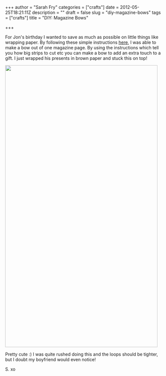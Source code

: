 +++
author = "Sarah Fry"
categories = ["crafts"]
date = 2012-05-25T18:21:11Z
description = ""
draft = false
slug = "diy-magazine-bows"
tags = ["crafts"]
title = "DIY: Magazine Bows"

+++


For Jon's birthday I wanted to save as much as possible on little things like wrapping paper. By following these simple instructions <a href="http://www.wholeliving.com/133668/read-wrap-recycle-make-bows-magazines" target="_blank">here</a>, I was able to make a bow out of one magazine page. By using the instructions which tell you how big strips to cut etc you can make a bow to add an extra touch to a gift. I just wrapped his presents in brown paper and stuck this on top!

<a href="http://sweetaspi.co.uk/images/2012/05/IMGP2902.jpg"><img class="aligncenter size-full wp-image-727" title="IMGP2902" src="http://sweetaspi.co.uk/images/2012/05/IMGP2902.jpg" alt="" width="490" height="906" /></a>

Pretty cute :) I was quite rushed doing this and the loops should be tighter, but I doubt my boyfriend would even notice!

S. xo

